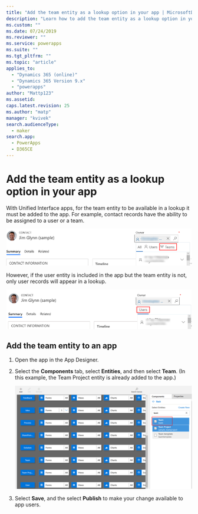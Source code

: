 ```yaml
---
title: "Add the team entity as a lookup option in your app | MicrosoftDocs"
description: "Learn how to add the team entity as a lookup option in your app"
ms.custom: ""
ms.date: 07/24/2019
ms.reviewer: ""
ms.service: powerapps
ms.suite: ""
ms.tgt_pltfrm: ""
ms.topic: "article"
applies_to: 
  - "Dynamics 365 (online)"
  - "Dynamics 365 Version 9.x"
  - "powerapps"
author: "Mattp123"
ms.assetid: 
caps.latest.revision: 25
ms.author: "matp"
manager: "kvivek"
search.audienceType: 
  - maker
search.app: 
  - PowerApps
  - D365CE
---
```

# Add the team entity as a lookup option in your app

With Unified Interface apps, for the team entity to be available in a lookup it must be added to the app. For example, contact records have the ability to be assigned to a user or a team.  

![Entity lookup with both users and teams available](media/entity-lookup-teams.png)

However, if the user entity is included in the app but the team entity is not, only user records will appear in a lookup. 

![Entity lookup with users only](media/entity-lookup-user-only.png)

## Add the team entity to an app

1. Open the app in the App Designer. 
2. Select the **Components** tab, select **Entities**, and then select **Team**.  (In this example, the Team Project entity is already added to the app.)  

    ![Add the team entity to the app](media/add-team-entity-app.png)

3. Select **Save**, and the select **Publish** to make your change available to app users.   

